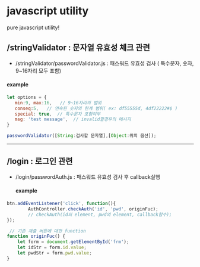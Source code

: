 
# javascript utility
pure javascript utility!



/stringValidator : 문자열 유효성 체크 관련
-------------------------------------------



 - /stringValidator/passwordValidator.js : 패스워드 유효성 검사 ( 특수문자, 숫자, 9~16자리 모두 포함)
 
  #### example
 ```javascript
let options = {
	min:9, max:16,   // 9~16자리의 범위
	conseq:5,	// 연속된 숫자의 한계 범위( ex: df55555d, 4df22222#$ ) 
	special: true,  // 특수문자 포함여부
	msg: 'test message',  // invalid할경우의 메시지
}

passwordValidator([String:검사할 문자열],[Object:위의 옵션]);

```
<hr/>

/login : 로그인 관련
--------------------


 - /login/passwordAuth.js : 패스워드 유효성 검사 후 callback실행
 
   #### example
 ```javascript
btn.addEventListener('click', function(){
		 AuthController.checkAuth('id', 'pwd', originFuc);  
		 // checkAuth(id의 element, pwd의 element, callback함수);
});

  // 기존 제출 버튼에 대한 function
function originFuc() {
     let form = document.getElementById('frm');
     let idStr = form.id.value;
     let pwdStr = form.pwd.value;
}
```

